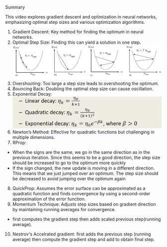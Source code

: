 Summary

This video explores gradient descent and optimization in neural networks, emphasizing optimal step sizes and various optimization algorithms.

1. Gradient Descent: Key method for finding the optimum in neural networks.
2. Optimal Step Size: Finding this can yield a solution in one step.
![alt text](images\6_image.png)
3. Overshooting: Too large a step size leads to overshooting the optimum.
4. Bouncing Back: Doubling the optimal step size can cause oscillation.
5. Exponential Decay: 
![alt text](images\6_image-1.png)
6. Newton’s Method: Effective for quadratic functions but challenging in multiple dimensions.
7. RProp: 
- When the signs are the same, we go in the same direction as in the previous iteration. Since this seems to be a good direction, the step size should be increased to go to the optimum more quickly
- If the sign changed, the new update is moving in a different direction. This means that we just jumped over an optimum. The step size should be decreased to avoid jumping over the optimum again
8. QuickProp: Assumes the error surface can be approximated as a quadratic function and finds convergence by using a second-order approximation of the error function.
9. Momentum Technique: Adjusts step sizes based on gradient direction by maintaining running averages for convergence.
- first computes the gradient step then adds scaled previous step(running average).
10. Nestrov's Accelrated gradient: first adds the previous step (running average) then compute the gradient step and add to obtain final step.
